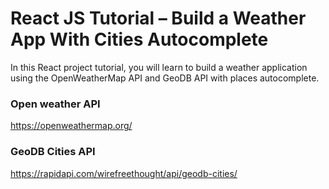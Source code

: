 # React JS Tutorial – Build a Weather App With Cities Autocomplete

In this React project tutorial, you will learn to build a weather application using the OpenWeatherMap API and GeoDB API with places autocomplete.

### Open weather API

https://openweathermap.org/

### GeoDB Cities API

https://rapidapi.com/wirefreethought/api/geodb-cities/
